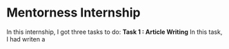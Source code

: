 # Mentorness Internship

In this internship, I got three tasks to do:
**Task 1 : Article Writing**
In this task, I had writen a 
